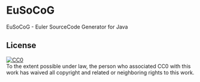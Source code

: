 # EuSoCoG
EuSoCoG - Euler SourceCode Generator for Java

## License
<a rel="license" href="http://creativecommons.org/publicdomain/zero/1.0/">
  <img src="http://i.creativecommons.org/p/zero/1.0/88x31.png" style="border-style: none;" alt="CC0"/>
</a><br/>
To the extent possible under law, the person who associated CC0 with this work has waived all copyright and related or neighboring rights to this work.
